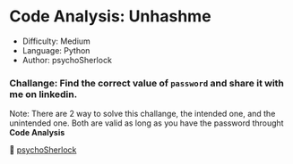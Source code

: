 # Code Analysis: Unhashme
- Difficulty: Medium
- Language: Python
- Author: psychoSherlock

### Challange: Find the correct value of `password` and share it with me on linkedin.
Note: There are 2 way to solve this challange, the intended one, and the unintended one. Both are valid as long as you have the password throught **Code Analysis**

💙 [psychoSherlock](https://www.linkedin.com/in/athul-prakash-nj-564a80226/)
